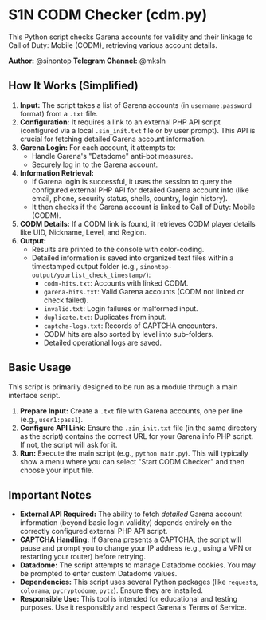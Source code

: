 # S1N CODM Checker (cdm.py)

This Python script checks Garena accounts for validity and their linkage to Call of Duty: Mobile (CODM), retrieving various account details.

**Author:** @sinontop
**Telegram Channel:** @mksln

## How It Works (Simplified)

1.  **Input:** The script takes a list of Garena accounts (in `username:password` format) from a `.txt` file.
2.  **Configuration:** It requires a link to an external PHP API script (configured via a local `.sin_init.txt` file or by user prompt). This API is crucial for fetching detailed Garena account information.
3.  **Garena Login:** For each account, it attempts to:
    *   Handle Garena's "Datadome" anti-bot measures.
    *   Securely log in to the Garena account.
4.  **Information Retrieval:**
    *   If Garena login is successful, it uses the session to query the configured external PHP API for detailed Garena account info (like email, phone, security status, shells, country, login history).
    *   It then checks if the Garena account is linked to Call of Duty: Mobile (CODM).
5.  **CODM Details:** If a CODM link is found, it retrieves CODM player details like UID, Nickname, Level, and Region.
6.  **Output:**
    *   Results are printed to the console with color-coding.
    *   Detailed information is saved into organized text files within a timestamped output folder (e.g., `sinontop-output/yourlist_check_timestamp/`):
        *   `codm-hits.txt`: Accounts with linked CODM.
        *   `garena-hits.txt`: Valid Garena accounts (CODM not linked or check failed).
        *   `invalid.txt`: Login failures or malformed input.
        *   `duplicate.txt`: Duplicates from input.
        *   `captcha-logs.txt`: Records of CAPTCHA encounters.
        *   CODM hits are also sorted by level into sub-folders.
        *   Detailed operational logs are saved.

## Basic Usage

This script is primarily designed to be run as a module through a main interface script.

1.  **Prepare Input:** Create a `.txt` file with Garena accounts, one per line (e.g., `user1:pass1`).
2.  **Configure API Link:** Ensure the `.sin_init.txt` file (in the same directory as the script) contains the correct URL for your Garena info PHP script. If not, the script will ask for it.
3.  **Run:** Execute the main script (e.g., `python main.py`). This will typically show a menu where you can select "Start CODM Checker" and then choose your input file.

## Important Notes

*   **External API Required:** The ability to fetch *detailed* Garena account information (beyond basic login validity) depends entirely on the correctly configured external PHP API script.
*   **CAPTCHA Handling:** If Garena presents a CAPTCHA, the script will pause and prompt you to change your IP address (e.g., using a VPN or restarting your router) before retrying.
*   **Datadome:** The script attempts to manage Datadome cookies. You may be prompted to enter custom Datadome values.
*   **Dependencies:** This script uses several Python packages (like `requests`, `colorama`, `pycryptodome`, `pytz`). Ensure they are installed.
*   **Responsible Use:** This tool is intended for educational and testing purposes. Use it responsibly and respect Garena's Terms of Service.